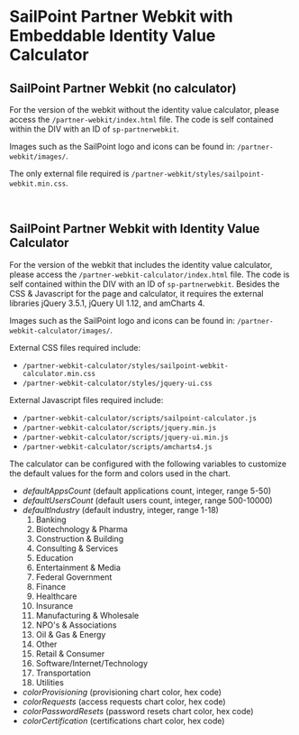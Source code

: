 # SailPoint Partner Webkit with Embeddable Identity Value Calculator

## SailPoint Partner Webkit (no calculator)

For the version of the webkit without the identity value calculator, please access the `/partner-webkit/index.html` file. The code is self contained within the DIV with an ID of `sp-partnerwebkit`.

Images such as the SailPoint logo and icons can be found in: `/partner-webkit/images/`.

The only external file required is `/partner-webkit/styles/sailpoint-webkit.min.css`.

&nbsp;  

## SailPoint Partner Webkit with Identity Value Calculator

For the version of the webkit that includes the identity value calculator, please access the `/partner-webkit-calculator/index.html` file. The code is self contained within the DIV with an ID of `sp-partnerwebkit`. Besides the CSS & Javascript for the page and calculator, it requires the external libraries jQuery 3.5.1, jQuery UI 1.12, and amCharts 4.

Images such as the SailPoint logo and icons can be found in: `/partner-webkit-calculator/images/`.

External CSS files required include:
- `/partner-webkit-calculator/styles/sailpoint-webkit-calculator.min.css`
- `/partner-webkit-calculator/styles/jquery-ui.css`

External Javascript files required include:
- `/partner-webkit-calculator/scripts/sailpoint-calculator.js`
- `/partner-webkit-calculator/scripts/jquery.min.js`
- `/partner-webkit-calculator/scripts/jquery-ui.min.js`
- `/partner-webkit-calculator/scripts/amcharts4.js`

The calculator can be configured with the following variables to customize the default values for the form and colors used in the chart.
- *defaultAppsCount*     (default applications count, integer, range 5-50)
- *defaultUsersCount*    (default users count, integer, range 500-10000)
- *defaultIndustry*      (default industry, integer, range 1-18)
    1. Banking
    2. Biotechnology & Pharma
    3. Construction & Building
    4. Consulting & Services
    5. Education
    6. Entertainment & Media
    7. Federal Government
    8. Finance
    9. Healthcare
    10. Insurance
    11. Manufacturing & Wholesale
    12. NPO's & Associations
    13. Oil & Gas & Energy
    14. Other
    15. Retail & Consumer
    16. Software/Internet/Technology
    17. Transportation
    18. Utilities
- *colorProvisioning*    (provisioning chart color, hex code)
- *colorRequests*        (access requests chart color, hex code)
- *colorPasswordResets*  (password resets chart color, hex code)
- *colorCertification*   (certifications chart color, hex code)

